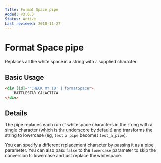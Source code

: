 ```yaml
---
Title: Format Space pipe
Added: v3.0.0
Status: Active
Last reviewed: 2018-11-27
---
```


# Format Space pipe

Replaces all the white space in a string with a supplied character.

## Basic Usage

<!-- {% raw %} -->

```HTML
<div [id]="'CHECK MY ID' | formatSpace"> 
    BATTLESTAR GALACTICA 
</div>
```

<!-- {% endraw %} -->

## Details

The pipe replaces each run of whitespace characters in the string with a single character
(which is the underscore by default) and transforms the string to lowercase (eg, `test a pipe`
becomes `test_a_pipe`).

You can specify a different replacement character by passing it as a pipe parameter.
You can also pass `false` to the `lowercase` parameter to skip the conversion to lowercase
and just replace the whitespace.

